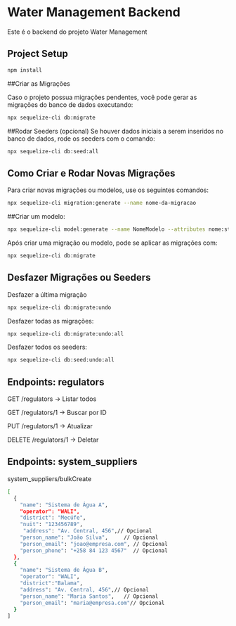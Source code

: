 # Water Management Backend

Este é o backend do projeto Water Management

## Project Setup

```sh
npm install
```

##Criar as Migrações

Caso o projeto possua migrações pendentes, você pode gerar as migrações do banco de dados executando:

```sh
npx sequelize-cli db:migrate
```

##Rodar Seeders (opcional)
Se houver dados iniciais a serem inseridos no banco de dados, rode os seeders com o comando:

```sh
npx sequelize-cli db:seed:all
```

## Como Criar e Rodar Novas Migrações

Para criar novas migrações ou modelos, use os seguintes comandos:

```sh
npx sequelize-cli migration:generate --name nome-da-migracao
```

##Criar um modelo:

```sh
npx sequelize-cli model:generate --name NomeModelo --attributes nome:string,idade:intege
```

Após criar uma migração ou modelo, pode se aplicar as migrações com:

```sh
npx sequelize-cli db:migrate
```

## Desfazer Migrações ou Seeders

Desfazer a última migração

```sh
npx sequelize-cli db:migrate:undo
```

Desfazer todas as migrações:

```sh
npx sequelize-cli db:migrate:undo:all
```

Desfazer todos os seeders:

```sh
npx sequelize-cli db:seed:undo:all
```

## Endpoints: regulators

GET /regulators → Listar todos

GET /regulators/1 → Buscar por ID

PUT /regulators/1 → Atualizar

DELETE /regulators/1 → Deletar

## Endpoints: system_suppliers

system_suppliers/bulkCreate

```sh
[
  {
    "name": "Sistema de Água A",
    "operator": "WALI",
    "district": "Mecúfe",
    "nuit": "123456789",
     "address": "Av. Central, 456",// Opcional
    "person_name": "João Silva",     // Opcional
    "person_email": "joao@empresa.com", // Opcional
    "person_phone": "+258 84 123 4567"  // Opcional
  },
  {
    "name": "Sistema de Água B",
    "operator": "WALI",
    "district":"Balama",
    "address": "Av. Central, 456",// Opcional
    "person_name": "Maria Santos",   // Opcional
    "person_email": "maria@empresa.com"// Opcional
  }
]
```
